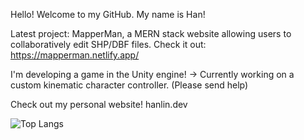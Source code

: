 Hello! Welcome to my GitHub. My name is Han!

Latest project: MapperMan, a MERN stack website allowing users to collaboratively edit SHP/DBF files. Check it out: https://mapperman.netlify.app/ 

I'm developing a game in the Unity engine!
-> Currently working on a custom kinematic character controller. (Please send help)

Check out my personal website! hanlin.dev



![Top Langs](https://github-readme-stats.vercel.app/api/top-langs/?username=hannert&layout=compact)
